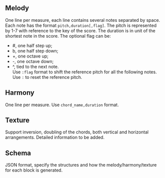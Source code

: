 ## Melody

One line per measure, each line contains several notes separated by space.                  
Each note has the format `pitch,duration[,flag]`. The pitch is represented by 1-7 with reference to the key of the score. The duration is in unit of the shortest note in the score. The optional flag can be:
 - #, one half step up;
 - b, one half step down;
 - +, one octave up;
 - -, one octave down;
 - ^, tied to the next note.                 
Use `:flag` format to shift the reference pitch for all the following notes. Use `:` to reset the reference pitch.

## Harmony                 

One line per measure. Use `chord_name,duration` format.

## Texture                 

Support inversion, doubling of the chords, both vertical and horizontal arrangements. Detailed information to be added.

## Schema                 

JSON format, specify the structures and how the melody/harmony/texture for each block is generated.
